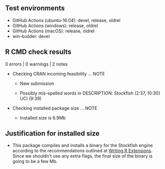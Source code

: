 ## Test environments

* GitHub Actions (ubuntu-16.04): devel, release, oldrel
* GitHub Actions (windows): release, oldrel
* GitHub Actions (macOS): release, oldrel
* win-builder: devel

## R CMD check results

0 errors | 0 warnings | 2 notes

* Checking CRAN incoming feasibility ... NOTE
  
  * New submission
  
  * Possibly mis-spelled words in DESCRIPTION: Stockfish (2:37, 10:30) UCI (9:39)

* Checking installed package size ... NOTE

  * Installed size is 6.9Mb

## Justification for installed size

* This package compiles and installs a binary for the Stockfish engine according
to the recommendations outlined at
[Writing R Extensions](https://cran.r-project.org/doc/manuals/R-exts.html#Package-subdirectories).
Since we shouldn't use any extra flags, the final size of the binary is going to
be a few Mb.
